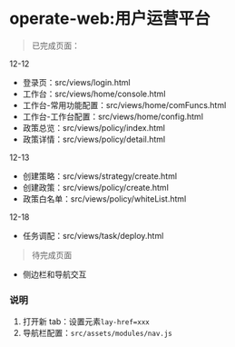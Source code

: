 # operate-web:用户运营平台

> 已完成页面：

12-12

- 登录页：src/views/login.html
- 工作台：src/views/home/console.html
- 工作台-常用功能配置：src/views/home/comFuncs.html
- 工作台-工作台配置：src/views/home/config.html
- 政策总览：src/views/policy/index.html
- 政策详情：src/views/policy/detail.html

12-13

- 创建策略：src/views/strategy/create.html
- 创建政策：src/views/policy/create.html
- 政策白名单：src/views/policy/whiteList.html

12-18

- 任务调配：src/views/task/deploy.html

> 待完成页面

- 侧边栏和导航交互

### 说明

1. 打开新 tab：设置元素`lay-href=xxx`
2. 导航栏配置：`src/assets/modules/nav.js`
